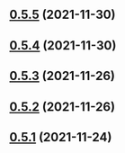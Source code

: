 ## [0.5.5](https://github.com/vegaprotocol/token-frontend/compare/0.5.4...0.5.5) (2021-11-30)



## [0.5.4](https://github.com/vegaprotocol/token-frontend/compare/0.5.3...0.5.4) (2021-11-30)



## [0.5.3](https://github.com/vegaprotocol/token-frontend/compare/0.5.2...0.5.3) (2021-11-26)



## [0.5.2](https://github.com/vegaprotocol/token-frontend/compare/0.5.1...0.5.2) (2021-11-26)



## [0.5.1](https://github.com/vegaprotocol/token-frontend/compare/v0.5.0...0.5.1) (2021-11-24)



